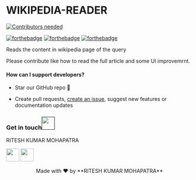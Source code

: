 # WIKIPEDIA-READER
[![Contributors needed](https://img.shields.io/badge/contributors-needed-yellow.svg)](CONTRIBUTING.md)

[![forthebadge](https://forthebadge.com/images/badges/made-with-java.svg)](https://forthebadge.com)
[![forthebadge](https://forthebadge.com/images/badges/built-for-android.svg)](https://forthebadge.com)
[![forthebadge](https://forthebadge.com/images/badges/check-it-out.svg)](https://forthebadge.com)

Reads the content in wikipedia page of the query

Please contribute like how to read the full article and some UI improvemrnt.

#### How can I support developers?

* Star our GitHub repo 🌟

* Create pull requests, [create an issue](https://github.com/njackwinterofcode/WIKIPEDIA-READER/issues), suggest new features or documentation updates

### Get in touch[<img src="https://cdn.icon-icons.com/icons2/510/PNG/512/ios7-telephone-outline_icon-icons.com_50152.png" width="35" padding="10">]()


RITESH KUMAR MOHAPATRA

[<img src="https://image.flaticon.com/icons/svg/281/281769.svg" width="35" padding="10">](mohapatraritesh97@gmail.com)
[<img src="https://upload.wikimedia.org/wikipedia/commons/9/91/Octicons-mark-github.svg" width="35" padding="10">](https://github.com/RITESHMOHAPATRA)

<p align="center">Made with ❤️ by **RITESH KUMAR MOHAPATRA** </p>
